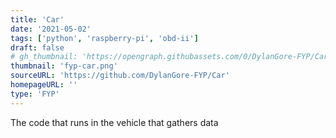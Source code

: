 ```yaml
---
title: 'Car'
date: '2021-05-02'
tags: ['python', 'raspberry-pi', 'obd-ii']
draft: false
# gh_thumbnail: 'https://opengraph.githubassets.com/0/DylanGore-FYP/Car'
thumbnail: 'fyp-car.png'
sourceURL: 'https://github.com/DylanGore-FYP/Car'
homepageURL: ''
type: 'FYP'
---
```


The code that runs in the vehicle that gathers data
